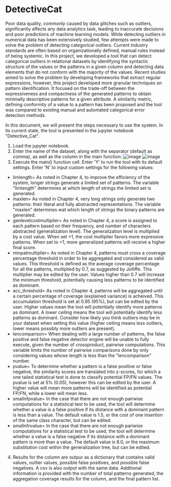 # DetectiveCat

Poor data quality, commonly caused by data glitches such as outliers, significantly affects any data analytics task, leading to inaccurate decisions and poor predictions of machine learning models. While detecting outliers in numerical data has been extensively studied, few attempts were made to solve the problem of detecting categorical outliers. Current industry standards are often based on organizationally defined, manual rules instead of being systemic. In this project, we developed a tool that can detect categorical outliers in relational datasets by identifying the syntactic structure of the values or the patterns in a given
column and detecting data elements that do not conform with the majority of the values. Recent studies aimed to solve the problem by developing frameworks that
extract regular expressions, however, this project developed more granular techniques on pattern identification. It focused on the trade-off between the expressiveness and
compactness of the generated patterns to obtain minimally descriptive patterns for a given attribute. A similarity metric, defining conformity of a value to a pattern
has been proposed and the tool was compared to existing manual and automated categorical error detection methods. 

In this document, we will present the steps necessary to use the system. In its current state, the tool is presented in the jupyter notebook "Detective_Cat". 
1. Load the jupyter notebook.
2. Enter the name of the dataset, along with the separator (default as comma), as well as the column in the main function:
       ![image](https://github.com/qahtanaa/DetectiveCat/assets/93333370/11c1b860-ef02-4def-84ad-41dd2ce97e33)
    ![image](https://github.com/qahtanaa/DetectiveCat/assets/93333370/8a807e5b-a110-471f-822f-62025a965e3e)
3. Execute the main() function cell. Enter 'Y' to run the tool with its default settings. Enter 'N' to input custom settings for the following values:
* limlength= As noted in Chapter 4, to improve the efficiency of the system, longer strings generate a limited set of patterns. The variable "limlength" determines at which length of strings the limited set is               generated. 
* maxlen= As noted in Chapter 4, very long strings only generate two patterns: their literal and fully abstracted representations. The variable "maxlen" determines wat which length of strings the binary patterns             are generated.
* genlevelcostmultiplier= As noted in Chapter 4, a score is assigned to each pattern based on their frequency, and number of characters abstracted (generalization level). The generalization level is multiplied by            a cost value. When set >1, the cost multiplier favors more expressive patterns. When set to <1, more generalized patterns will receive a higher final score. 
* minpatmultiplier= As noted in Chapter 4, patterns must cross a coverage percentage threshold in order to be aggregated and considered as valid values. This threshold is defined as the average coverage percentage           for all the patterns, multiplied by 0.7, as suggested by Jolliffe. This multiplier may be edited by the user. Values higher than 0.7 will increase the minimum threshold, potentially causing less                            patterns to be identified as dominant. 
* acc_threshold= As noted in Chapter 4, patterns will be aggregated until a certain percentage of coverage (explained variance) is acheived. This accumulation threshold is set at 0.95 (95%), but can be edited by             the user. Higher values mean the tool will potentially identify more patterns as dominant. A lower ceiling means the tool will potentially identify less patterns as dominant. Consider how likely you think                  outliers may be in your dataset when setting this value (higher ceiling means less outliers, lower means possibly more outliers are present).
* lencomparison= When dealing with a large number of patterns, the false positive and false negative detector engine will be unable to fully execute, given the number of crossproduct, pairwise computations. This             variable limits the number of pairwise comparisons done by only considering values whose length is less than the "lencomparison" number.
* pvalue= To determine whether a pattern is a false positive or false negative, the similarity scores are translated into z-scores, for which a one tailed statistical test is done to classify potential FP/FN                 values. The pvalue is set at 5% (0.05), however this can be edited by the user. A higher value will mean more patterns will be identified as potential FP/FN, while a lower will mean less. 
* smallnfpvalue= In the case that there are not enough pairwise computations for a statistical test to be used, the tool will determine whether a value is a false positive if its distance with a dominant pattern             is less than a value. The default value is 1.5, or the cost of one insertion of the same class character, but can be edited.
* smallnfnvalue= In the case that there are not enough pariwise computations for a statistical test to be used, the tool will determine whether a value is a false negative if its distance with a dominant pattern             is more than a value. The default value is 8.0, or the maximum substitution cost within the generalization tree, but can be edited. 
4. Results for the column are outpur as a dictionary that contains valid values, outlier values, possible false positives, and possible false negatives. A csv is also output with the same data. Additional information is      provided with the number of total patterns generated, the aggregation coverage results for the column, and the final pattern list. 
